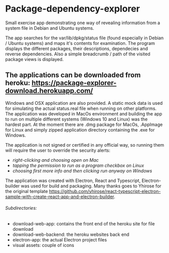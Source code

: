 # Package-dependency-explorer
Small exercise app demonstrating one way of revealing information from a system file in Debian and Ubuntu systems. 

The app searches for the var/lib/dpkg/status file (found especially in Debian / Ubuntu systems) and maps it's contents for examination. The program displays the different packages, their descriptions, dependecies and reverse dependencies. Also a simple breadcrumb / path of the visited package views is displayed.


## The applications can be downloaded from heroku: https://package-explorer-download.herokuapp.com/
Windows and OSX application are also provided. A static mock data is used for simulating the actual status.real file when running on other platforms. The application was developed in MacOs environment and building the app to run on multiple different systems (Windows 10 and Linux) was the hardest part. At the moment there are .dmg package for MacOs, .AppImage for Linux and simply zipped application directory containing the .exe for Windows.

The application is not signed or certified in any official way, so running them will require the user to override the security alerts:
* _right-clicking and choosing open on Mac_
* _tapping the permission to run as a program checkbox on Linux_
* _choosing first more info and then clicking run anyway on Windows_

The application was created with Electron, React and Typescript, Electron-builder was used for build and packaging. Many thanks goes to Yhirose for the original template https://github.com/yhirose/react-typescript-electron-sample-with-create-react-app-and-electron-builder.


###### Subdirectories:
- download-web-app: contains the front end of the heroku site for file download
- download-web-backend: the heroku websites back end
- electron-app: the actual Electron project files
- visual assets: couple of icons
